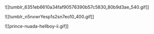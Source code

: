 

![[tumblr_6351eb6610a34faf90576390b57c5830_80b9d3ae_540.gif]]

![[tumblr_n5nxwrYesp1s2sn7eo10_400.gif]]

![[prince-nuada-hellboy-ii.gif]]

